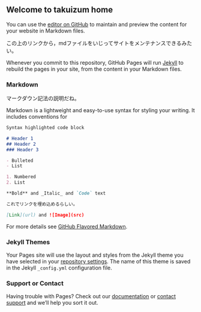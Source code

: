 ## Welcome to takuizum home

You can use the [editor on GitHub](https://github.com/takuizum/takuizum.github.io/edit/master/index.md) to maintain and preview the content for your website in Markdown files.

この上のリンクから，mdファイルをいじってサイトをメンテナンスできるみたい。

Whenever you commit to this repository, GitHub Pages will run [Jekyll](https://jekyllrb.com/) to rebuild the pages in your site, from the content in your Markdown files.

### Markdown

マークダウン記法の説明だね。

Markdown is a lightweight and easy-to-use syntax for styling your writing. It includes conventions for

```markdown
Syntax highlighted code block

# Header 1
## Header 2
### Header 3

- Bulleted
- List

1. Numbered
2. List

**Bold** and _Italic_ and `Code` text

これでリンクを埋め込めるらしい。

[Link](url) and ![Image](src)
```

For more details see [GitHub Flavored Markdown](https://guides.github.com/features/mastering-markdown/).

### Jekyll Themes

Your Pages site will use the layout and styles from the Jekyll theme you have selected in your [repository settings](https://github.com/takuizum/takuizum.github.io/settings). The name of this theme is saved in the Jekyll `_config.yml` configuration file.

### Support or Contact

Having trouble with Pages? Check out our [documentation](https://help.github.com/categories/github-pages-basics/) or [contact support](https://github.com/contact) and we’ll help you sort it out.
